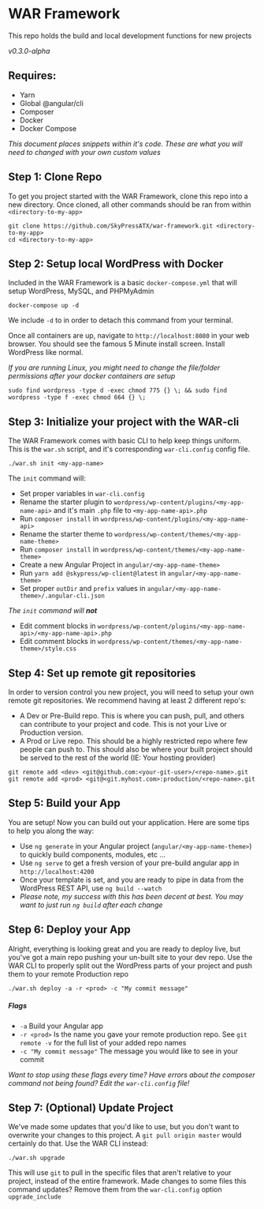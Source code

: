 # WAR Framework
This repo holds the build and local development functions for new projects

*v0.3.0-alpha*

## Requires:

* Yarn
* Global @angular/cli
* Composer
* Docker
* Docker Compose

*This document places <example> snippets within it's code. These <examples> are what you will need to changed with your own custom values*

## Step 1: Clone Repo

To get you project started with the WAR Framework, clone this repo into a new directory. Once cloned, all other commands should be ran from within `<directory-to-my-app>`

```
git clone https://github.com/SkyPressATX/war-framework.git <directory-to-my-app>
cd <directory-to-my-app>
```

## Step 2: Setup local WordPress with Docker

Included in the WAR Framework is a basic `docker-compose.yml` that will setup WordPress, MySQL, and PHPMyAdmin

```
docker-compose up -d
```

We include `-d` to in order to detach this command from your terminal.

Once all containers are up, navigate to `http://localhost:8080` in your web browser. You should see the famous 5 Minute install screen. Install WordPress like normal.

*If you are running Linux, you might need to change the file/folder permissions after your docker containers are setup*

```
sudo find wordpress -type d -exec chmod 775 {} \; && sudo find wordpress -type f -exec chmod 664 {} \;
```

## Step 3: Initialize your project with the WAR-cli

The WAR Framework comes with basic CLI to help keep things uniform. This is the `war.sh` script, and it's corresponding `war-cli.config` config file.

```
./war.sh init <my-app-name>
```

The `init` command will:

* Set proper variables in `war-cli.config`
* Rename the starter plugin to `wordpress/wp-content/plugins/<my-app-name-api>` and it's main `.php` file to `<my-app-name-api>.php`
* Run `composer install` in `wordpress/wp-content/plugins/<my-app-name-api>`
* Rename the starter theme to `wordpress/wp-content/themes/<my-app-name-theme>`
* Run `composer install` in `wordpress/wp-content/themes/<my-app-name-theme>`
* Create a new Angular Project in `angular/<my-app-name-theme>`
* Run `yarn add @skypress/wp-client@latest` in `angular/<my-app-name-theme>`
* Set proper `outDir` and `prefix` values in `angular/<my-app-name-theme>/.angular-cli.json`

_The `init` command will **not**_

* Edit comment blocks in `wordpress/wp-content/plugins/<my-app-name-api>/<my-app-name-api>.php`
* Edit comment blocks in `wordpress/wp-content/themes/<my-app-name-theme>/style.css`

## Step 4: Set up remote git repositories

In order to version control you new project, you will need to setup your own remote git repositories. We recommend having at least 2 different repo's:

* A Dev or Pre-Build repo. This is where you can push, pull, and others can contribute to your project and code. This is not your Live or Production version.
* A Prod or Live repo. This should be a highly restricted repo where few people can push to. This should also be where your built project should be served to the rest of the world (IE: Your hosting provider)

```
git remote add <dev> <git@github.com:<your-git-user>/<repo-name>.git
git remote add <prod> <git@<git.myhost.com>:production/<repo-name>.git
```

## Step 5: Build your App

You are setup! Now you can build out your application. Here are some tips to help you along the way:

* Use `ng generate` in your Angular project (`angular/<my-app-name-theme>`) to quickly build components, modules, etc ...
* Use `ng serve` to get a fresh version of your pre-build angular app in `http://localhost:4200`
* Once your template is set, and you are ready to pipe in data from the WordPress REST API, use `ng build --watch`
 * _Please note, my success with this has been decent at best. You may want to just run `ng build` after each change_

## Step 6: Deploy your App

Alright, everything is looking great and you are ready to deploy live, but you've got a main repo pushing your un-built site to your dev repo. Use the WAR CLI to properly split out the WordPress parts of your project and push them to your remote Production repo

```
./war.sh deploy -a -r <prod> -c "My commit message"
```

##### Flags

* `-a` Build your Angular app
* `-r <prod>` Is the name you gave your remote production repo. See `git remote -v` for the full list of your added repo names
* `-c "My commit message"` The message you would like to see in your commit

_Want to stop using these flags every time? Have errors about the composer command not being found? Edit the `war-cli.config` file!_

## Step 7: (Optional) Update Project

We've made some updates that you'd like to use, but you don't want to overwrite your changes to this project. A `git pull origin master` would certainly do that. Use the WAR CLI instead:

```
./war.sh upgrade
```

This will use `git` to pull in the specific files that aren't relative to your project, instead of the entire framework. Made changes to some files this command updates? Remove them from the `war-cli.config` option `upgrade_include`
